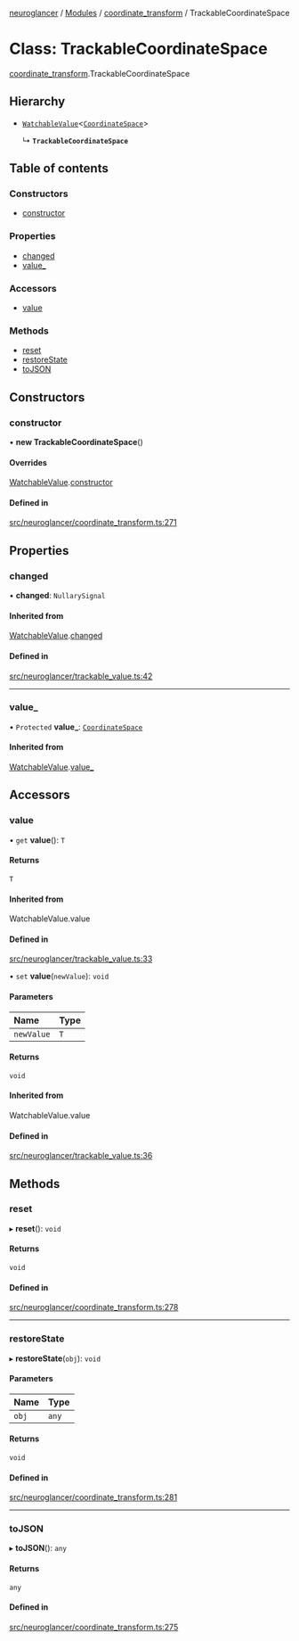 [neuroglancer](../README.md) / [Modules](../modules.md) / [coordinate\_transform](../modules/coordinate_transform.md) / TrackableCoordinateSpace

# Class: TrackableCoordinateSpace

[coordinate_transform](../modules/coordinate_transform.md).TrackableCoordinateSpace

## Hierarchy

- [`WatchableValue`](trackable_value.WatchableValue.md)<[`CoordinateSpace`](../interfaces/coordinate_transform.CoordinateSpace.md)\>

  ↳ **`TrackableCoordinateSpace`**

## Table of contents

### Constructors

- [constructor](coordinate_transform.TrackableCoordinateSpace.md#constructor)

### Properties

- [changed](coordinate_transform.TrackableCoordinateSpace.md#changed)
- [value\_](coordinate_transform.TrackableCoordinateSpace.md#value_)

### Accessors

- [value](coordinate_transform.TrackableCoordinateSpace.md#value)

### Methods

- [reset](coordinate_transform.TrackableCoordinateSpace.md#reset)
- [restoreState](coordinate_transform.TrackableCoordinateSpace.md#restorestate)
- [toJSON](coordinate_transform.TrackableCoordinateSpace.md#tojson)

## Constructors

### constructor

• **new TrackableCoordinateSpace**()

#### Overrides

[WatchableValue](trackable_value.WatchableValue.md).[constructor](trackable_value.WatchableValue.md#constructor)

#### Defined in

[src/neuroglancer/coordinate_transform.ts:271](https://github.com/ActiveBrainAtlas2/neuroglancer/blob/285e65d7/src/neuroglancer/coordinate_transform.ts#L271)

## Properties

### changed

• **changed**: `NullarySignal`

#### Inherited from

[WatchableValue](trackable_value.WatchableValue.md).[changed](trackable_value.WatchableValue.md#changed)

#### Defined in

[src/neuroglancer/trackable_value.ts:42](https://github.com/ActiveBrainAtlas2/neuroglancer/blob/285e65d7/src/neuroglancer/trackable_value.ts#L42)

___

### value\_

• `Protected` **value\_**: [`CoordinateSpace`](../interfaces/coordinate_transform.CoordinateSpace.md)

#### Inherited from

[WatchableValue](trackable_value.WatchableValue.md).[value_](trackable_value.WatchableValue.md#value_)

## Accessors

### value

• `get` **value**(): `T`

#### Returns

`T`

#### Inherited from

WatchableValue.value

#### Defined in

[src/neuroglancer/trackable_value.ts:33](https://github.com/ActiveBrainAtlas2/neuroglancer/blob/285e65d7/src/neuroglancer/trackable_value.ts#L33)

• `set` **value**(`newValue`): `void`

#### Parameters

| Name | Type |
| :------ | :------ |
| `newValue` | `T` |

#### Returns

`void`

#### Inherited from

WatchableValue.value

#### Defined in

[src/neuroglancer/trackable_value.ts:36](https://github.com/ActiveBrainAtlas2/neuroglancer/blob/285e65d7/src/neuroglancer/trackable_value.ts#L36)

## Methods

### reset

▸ **reset**(): `void`

#### Returns

`void`

#### Defined in

[src/neuroglancer/coordinate_transform.ts:278](https://github.com/ActiveBrainAtlas2/neuroglancer/blob/285e65d7/src/neuroglancer/coordinate_transform.ts#L278)

___

### restoreState

▸ **restoreState**(`obj`): `void`

#### Parameters

| Name | Type |
| :------ | :------ |
| `obj` | `any` |

#### Returns

`void`

#### Defined in

[src/neuroglancer/coordinate_transform.ts:281](https://github.com/ActiveBrainAtlas2/neuroglancer/blob/285e65d7/src/neuroglancer/coordinate_transform.ts#L281)

___

### toJSON

▸ **toJSON**(): `any`

#### Returns

`any`

#### Defined in

[src/neuroglancer/coordinate_transform.ts:275](https://github.com/ActiveBrainAtlas2/neuroglancer/blob/285e65d7/src/neuroglancer/coordinate_transform.ts#L275)
